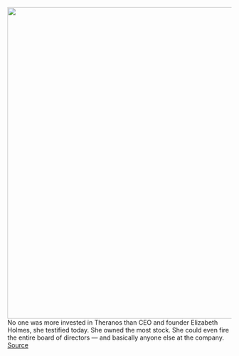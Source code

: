 <img src='https://cdn.vox-cdn.com/thumbor/Iq84IDh90Ya8I21ZkUGM582wfEY=/0x0:4000x2666/1200x675/filters:focal(1306x616:1946x1256)/cdn.vox-cdn.com/uploads/chorus_image/image/70213084/1236914484.0.jpg' width='700px' /><br/>
No one was more invested in Theranos than CEO and founder Elizabeth Holmes, she testified today. She owned the most stock. She could even fire the entire board of directors — and basically anyone else at the company.
<a href='https://www.theverge.com/2021/11/30/22811246/elizabeth-holmes-texts-control-theranos-money'> Source <a/>